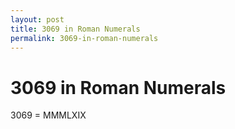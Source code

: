 ```yaml
---
layout: post
title: 3069 in Roman Numerals
permalink: 3069-in-roman-numerals
---
```


# 3069 in Roman Numerals

3069 = MMMLXIX
